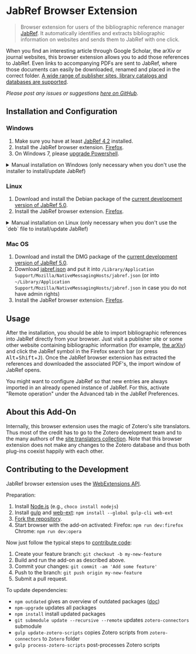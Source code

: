 # JabRef Browser Extension

> Browser extension for users of the bibliographic reference manager [JabRef](https://www.jabref.org/).
> It automatically identifies and extracts bibliographic information on websites and sends them to JabRef with one click.

When you find an interesting article through Google Scholar, the arXiv or journal websites, this browser extension allows you to add those references to JabRef.
Even links to accompanying PDFs are sent to JabRef, where those documents can easily be downloaded, renamed and placed in the correct folder. 
[A wide range of publisher sites, library catalogs and databases are supported](https://www.zotero.org/support/translators).

_Please post any issues or suggestions [here on GitHub](https://github.com/JabRef/JabRef-Browser-Extension/issues)._

## Installation and Configuration

### Windows
1. Make sure you have at least [JabRef 4.2](https://www.jabref.org/#downloads) installed.
2. Install the JabRef browser extension. [Firefox](https://addons.mozilla.org/en-US/firefox/addon/jabfox?src=external-github).
3. On Windows 7, please [upgrade Powershell](https://www.microsoft.com/en-us/download/details.aspx?id=54616).
<details>
 <summary>Manual installation on Windows (only necessary when you don't use the installer to install/update JabRef)</summary>

4. Download [jabref.json](https://github.com/JabRef/jabref/blob/master/buildres/jabref.json), [jabref-chrome.json](https://github.com/JabRef/jabref/blob/master/buildres/jabref-chrome.json), [JabRef.bat](https://raw.githubusercontent.com/JabRef/jabref/master/buildres/JabRef.bat) and [JabRef.ps1](https://github.com/JabRef/jabref/blob/master/buildres/JabRef.ps1), and copy them to the same directory as `JabRef.exe`
5. Make sure that the correct file name of the JabRef `.jar` file is specified in `JabRef.ps1` under `$jabRefJarFileName`.
6. Run the following command from the console (with the correct path to the `jabref.json` file):

   For Firefox support:
   ```
   REG ADD "HKEY_LOCAL_MACHINE\SOFTWARE\Mozilla\NativeMessagingHosts\org.jabref.jabref" /ve /d "C:\path\to\jabref.json" /f
   ```
   For Chrome/Opera support
    ```
   REG ADD "HKEY_LOCAL_MACHINE\SOFTWARE\Google\Chrome\NativeMessagingHosts\org.jabref.jabref" /ve /d "C:\path\to\jabref.json" /f
   ``` 
   You may need to change the root `HKEY_LOCAL_MACHINE` to  `HKEY_CURRENT_USER` if you don't have admin rights.
</details>


### Linux
1. Download and install the Debian package of the [current development version of JabRef 5.0](https://builds.jabref.org/master/).
2. Install the JabRef browser extension. [Firefox](https://addons.mozilla.org/en-US/firefox/addon/jabfox?src=external-github).
<details>
 <summary>Manual installation on Linux (only necessary when you don't use the `deb` file to install/update JabRef)</summary>
 
3. Download [jabref.json](https://github.com/JabRef/jabref/blob/master/buildres/jabref.json) and put it into `/usr/lib/mozilla/native-messaging-hosts/jabref.json` (or into `/usr/lib64/mozilla/native-messaging-hosts/jabref.json` in case you do not have admin rights)

</details>

### Mac OS
1. Download and install the DMG package of the [current development version of JabRef 5.0](https://builds.jabref.org/master/).
2. Download [jabref.json](https://github.com/JabRef/jabref/blob/master/buildres/jabref.json) and put it into `/Library/Application Support/Mozilla/NativeMessagingHosts/jabref.json` (or into `~/Library/Application Support/Mozilla/NativeMessagingHosts/jabref.json` in case you do not have admin rights)
3. Install the JabRef browser extension. [Firefox](https://addons.mozilla.org/en-US/firefox/addon/jabfox?src=external-github).

## Usage
After the installation, you should be able to import bibliographic references into JabRef directly from your browser.
Just visit a publisher site or some other website containing bibliographic information (for example, [the arXiv](http://arxiv.org/list/gr-qc/pastweek?skip=0&show=5)) and click the JabRef symbol in the Firefox search bar (or press <kbd>Alt</kbd>+<kbd>Shift</kbd>+<kbd>J</kbd>).
Once the JabRef browser extension has extracted the references and downloaded the associated PDF's, the import window of JabRef opens.

You might want to configure JabRef so that new entries are always imported in an already opened instance of JabRef.
For this, activate "Remote operation" under the Advanced tab in the JabRef Preferences.


## About this Add-On

Internally, this browser extension uses the magic of Zotero's site translators.
Thus most of the credit has to go to the Zotero development team and to the many authors of the [site translators collection](https://github.com/zotero/translators).
Note that this browser extension does not make any changes to the Zotero database and thus both plug-ins coexist happily with each other.

## Contributing to the Development

JabRef browser extension uses the [WebExtensions API](https://developer.mozilla.org/en-US/Add-ons/WebExtensions).

Preparation:
1. Install [Node.js](https://nodejs.org) (e.g., `choco install nodejs`)
2. Install [gulp](https://gulpjs.com/) and [web-ext](https://developer.mozilla.org/en-US/Add-ons/WebExtensions/Getting_started_with_web-ext): `npm install --global gulp-cli web-ext`
3. [Fork the repository](https://help.github.com/articles/fork-a-repo/).
4. Start browser with the add-on activated: 
   Firefox: `npm run dev:firefox`
   Chrome: `npm run dev:opera`

Now just follow the typical steps to [contribute code](https://guides.github.com/activities/contributing-to-open-source/#contributing):
1. Create your feature branch: `git checkout -b my-new-feature`
3. Build and run the add-on as described above.
3. Commit your changes: `git commit -am 'Add some feature'`
4. Push to the branch: `git push origin my-new-feature`
5. Submit a pull request.

To update dependencies:

 - `npm outdated` gives an overview of outdated packages ([doc](https://docs.npmjs.com/cli/outdated))
 - `npm-upgrade` updates all packages 
 - `npm install` install updated packages
 - `git submodule update --recursive --remote` updates `zotero-connectors` submodule
 - `gulp update-zotero-scripts` copies Zotero scripts from `zotero-connectors` to `Zotero` folder
 - `gulp process-zotero-scripts` post-processes Zotero scripts
